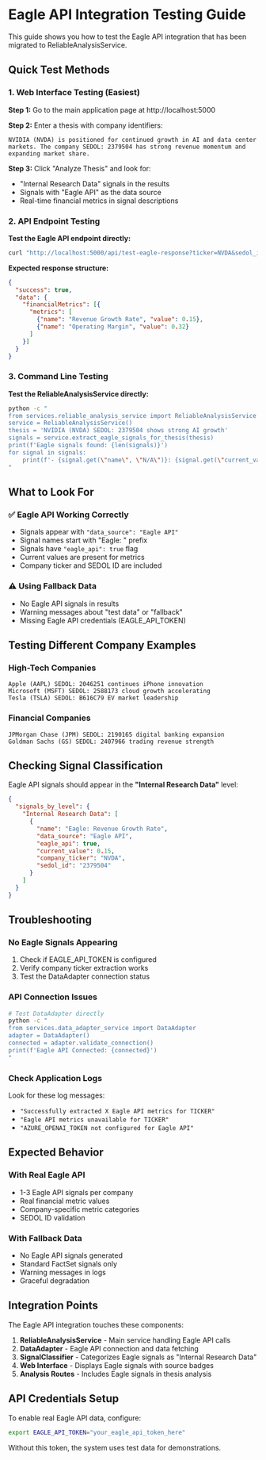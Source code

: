 # Eagle API Integration Testing Guide

This guide shows you how to test the Eagle API integration that has been migrated to ReliableAnalysisService.

## Quick Test Methods

### 1. Web Interface Testing (Easiest)

**Step 1:** Go to the main application page at http://localhost:5000

**Step 2:** Enter a thesis with company identifiers:
```
NVIDIA (NVDA) is positioned for continued growth in AI and data center markets. The company SEDOL: 2379504 has strong revenue momentum and expanding market share.
```

**Step 3:** Click "Analyze Thesis" and look for:
- "Internal Research Data" signals in the results
- Signals with "Eagle API" as the data source
- Real-time financial metrics in signal descriptions

### 2. API Endpoint Testing

**Test the Eagle API endpoint directly:**
```bash
curl "http://localhost:5000/api/test-eagle-response?ticker=NVDA&sedol_id=2379504"
```

**Expected response structure:**
```json
{
  "success": true,
  "data": {
    "financialMetrics": [{
      "metrics": [
        {"name": "Revenue Growth Rate", "value": 0.15},
        {"name": "Operating Margin", "value": 0.32}
      ]
    }]
  }
}
```

### 3. Command Line Testing

**Test the ReliableAnalysisService directly:**
```bash
python -c "
from services.reliable_analysis_service import ReliableAnalysisService
service = ReliableAnalysisService()
thesis = 'NVIDIA (NVDA) SEDOL: 2379504 shows strong AI growth'
signals = service.extract_eagle_signals_for_thesis(thesis)
print(f'Eagle signals found: {len(signals)}')
for signal in signals:
    print(f'- {signal.get(\"name\", \"N/A\")}: {signal.get(\"current_value\", \"N/A\")}')
"
```

## What to Look For

### ✅ Eagle API Working Correctly
- Signals appear with `"data_source": "Eagle API"`
- Signal names start with "Eagle: " prefix
- Signals have `"eagle_api": true` flag
- Current values are present for metrics
- Company ticker and SEDOL ID are included

### ⚠️ Using Fallback Data
- No Eagle API signals in results
- Warning messages about "test data" or "fallback"
- Missing Eagle API credentials (EAGLE_API_TOKEN)

## Testing Different Company Examples

### High-Tech Companies
```
Apple (AAPL) SEDOL: 2046251 continues iPhone innovation
Microsoft (MSFT) SEDOL: 2588173 cloud growth accelerating
Tesla (TSLA) SEDOL: B616C79 EV market leadership
```

### Financial Companies
```
JPMorgan Chase (JPM) SEDOL: 2190165 digital banking expansion
Goldman Sachs (GS) SEDOL: 2407966 trading revenue strength
```

## Checking Signal Classification

Eagle API signals should appear in the **"Internal Research Data"** level:

```json
{
  "signals_by_level": {
    "Internal Research Data": [
      {
        "name": "Eagle: Revenue Growth Rate",
        "data_source": "Eagle API",
        "eagle_api": true,
        "current_value": 0.15,
        "company_ticker": "NVDA",
        "sedol_id": "2379504"
      }
    ]
  }
}
```

## Troubleshooting

### No Eagle Signals Appearing
1. Check if EAGLE_API_TOKEN is configured
2. Verify company ticker extraction works
3. Test the DataAdapter connection status

### API Connection Issues
```bash
# Test DataAdapter directly
python -c "
from services.data_adapter_service import DataAdapter
adapter = DataAdapter()
connected = adapter.validate_connection()
print(f'Eagle API Connected: {connected}')
"
```

### Check Application Logs
Look for these log messages:
- `"Successfully extracted X Eagle API metrics for TICKER"`
- `"Eagle API metrics unavailable for TICKER"`
- `"AZURE_OPENAI_TOKEN not configured for Eagle API"`

## Expected Behavior

### With Real Eagle API
- 1-3 Eagle API signals per company
- Real financial metric values
- Company-specific metric categories
- SEDOL ID validation

### With Fallback Data
- No Eagle API signals generated
- Standard FactSet signals only
- Warning messages in logs
- Graceful degradation

## Integration Points

The Eagle API integration touches these components:

1. **ReliableAnalysisService** - Main service handling Eagle API calls
2. **DataAdapter** - Eagle API connection and data fetching
3. **SignalClassifier** - Categorizes Eagle signals as "Internal Research Data"
4. **Web Interface** - Displays Eagle signals with source badges
5. **Analysis Routes** - Includes Eagle signals in thesis analysis

## API Credentials Setup

To enable real Eagle API data, configure:
```bash
export EAGLE_API_TOKEN="your_eagle_api_token_here"
```

Without this token, the system uses test data for demonstrations.